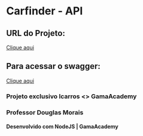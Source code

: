 # Carfinder - API

## URL do Projeto:
[Clique aqui](https://carfinder-api.herokuapp.com/)

## Para acessar o swagger:
[Clique aqui](https://carfinder-api.herokuapp.com/swagger/)

### Projeto exclusivo Icarros <> GamaAcademy

### Professor Douglas Morais
#### Desenvolvido com NodeJS | GamaAcademy